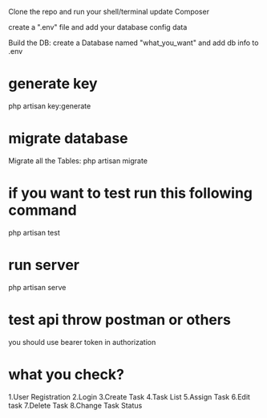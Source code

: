 Clone the repo
and run your shell/terminal
update Composer

create a ".env" file and add your database config data

Build the DB: create a Database named "what_you_want" and add db info to .env
# generate key
php artisan key:generate
# migrate database
Migrate all the Tables: php artisan migrate
# if you want to test run this following command
php artisan test
# run server
php artisan serve
# test api throw postman or others
you should use bearer token in authorization
# what you check?
1.User Registration
2.Login
3.Create Task
4.Task List
5.Assign Task
6.Edit task
7.Delete Task
8.Change Task Status

